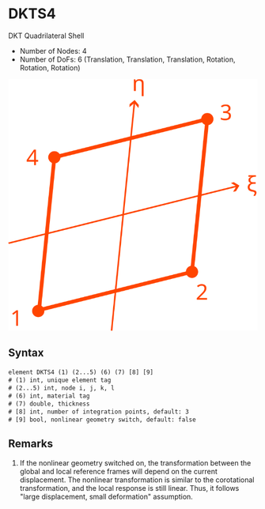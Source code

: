 # DKTS4

DKT Quadrilateral Shell

* Number of Nodes: 4
* Number of DoFs: 6 (Translation, Translation, Translation, Rotation, Rotation, Rotation)

![encoding](../PIC/Q4.svg)

## Syntax

```
element DKTS4 (1) (2...5) (6) (7) [8] [9]
# (1) int, unique element tag
# (2...5) int, node i, j, k, l
# (6) int, material tag
# (7) double, thickness
# [8] int, number of integration points, default: 3
# [9] bool, nonlinear geometry switch, default: false
```

## Remarks

1. If the nonlinear geometry switched on, the transformation between the global and local reference frames will depend
   on the current displacement. The nonlinear transformation is similar to the corotational transformation, and the
   local response is still linear. Thus, it follows "large displacement, small deformation" assumption.

